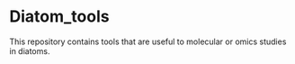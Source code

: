 # Diatom_tools

This repository contains tools that are useful to molecular or omics studies in diatoms.
